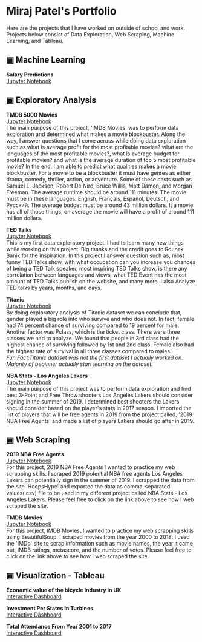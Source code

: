 
# Miraj Patel's Portfolio

Here are the projects that I have worked on outside of school and work. Projects below consist of Data Exploration, Web Scraping, Machine Learning, and Tableau.

## ▣ Machine Learning

**Salary Predictions**<br />
[Jupyter Notebook](https://nbviewer.jupyter.org/github/mirajpatel19/Portfolio/blob/master/Projects/Machine%20Learning/Salary%20Prediction.ipynb)<br />

## ▣ Exploratory Analysis

**TMDB 5000 Movies**<br />
[Jupyter Notebook](https://nbviewer.jupyter.org/github/mirajpatel19/Portfolio/blob/master/Projects/Data%20Exploratory/IMDB%20Movies%20-%20Exploratory%20Data%20Analysis.ipynb)<br />
The main purpose of this project, 'IMDB Movies' was to perform data exploration and determined what makes a movie blockbuster. Along the way, I answer questions that I come across while doing data exploration such as what is average profit for the most profitable movies? what are the languages of the most profitable movies?, what is average budget for profitable movies? and what is the average duration of top 5 most profitable movie? In the end, I am able to predict what qualities makes a movie blockbuster. For a movie to be a blockbuster it must have genres as either drama, comedy, thriller, action, or adventure. Some of these casts such as Samuel L. Jackson, Robert De Niro, Bruce Willis, Matt Damon, and Morgan Freeman. The average runtime should be around 111 minutes. The movie must be in these languages: English, Français, Español, Deutsch, and Pусский. The average budget must be around 43 million dollars. It a movie has all of those things, on average the movie will have a profit of around 111 million dollars.<br />

**TED Talks**<br />
[Jupyter Notebook](https://nbviewer.jupyter.org/github/mirajpatel19/Portfolio/blob/master/Projects/Data%20Exploratory/TED%20Talks%20-%20Exploratory%20Data%20Analysis.ipynb)<br />
This is my first data exploratory project. I had to learn many new things while working on this project. Big thanks and the credit goes to Rounak Banik for the inspiration. In this project I answer question such as, most funny TED Talks show, with what occupation can you increase you chances of being a TED Talk speaker, most inspiring TED Talks show, is there any correlation between languages and views, what TED Event has the most amount of TED Talks publish on the website, and many more. I also Analyze TED talks by years, months, and days.<br />

**Titanic**<br />
[Jupyter Notebook](https://nbviewer.jupyter.org/github/mirajpatel19/Portfolio/blob/master/Projects/Data%20Exploratory/Titanic%20-%20Exploratory%20Data%20Analysis.ipynb)<br />
By doing exploratory analysis of Titanic dataset we can conclude that, gender played a big role into who survive and who does not. In fact, female had 74 percent chance of surviving compared to 19 percent for male. Another factor was Pclass, which is the ticket class. There were three classes we had to analyze. We found that people in 3rd class had the highest chance of surviving followed by 1st and 2nd class. Female also had the highest rate of survival in all three classes compared to males.<br />
*Fun Fact:Titanic dataset was not the first dataset I actually worked on. Majority of beginner actually start learning on the dataset.*<br />  

**NBA Stats - Los Angeles Lakers**<br />
[Jupyter Notebook](https://nbviewer.jupyter.org/github/mirajpatel19/Portfolio/blob/master/Projects/Data%20Exploratory/NBA%20Stats%20-%20Los%20Angeles%20Lakers.ipynb)<br />
The main purpose of this project was to perform data exploration and find best 3-Point and Free Throw shooters Los Angeles Lakers should consider signing in the summer of 2019. I determined best shooters the Lakers should consider based on the player's stats in 2017 season. I imported the list of players that will be free agents in 2019 from the project called, '2019 NBA Free Agents' and made a list of players Lakers should go after in 2019. <br />

## ▣ Web Scraping

**2019 NBA Free Agents**<br />
[Jupyter Notebook](https://nbviewer.jupyter.org/github/mirajpatel19/Portfolio/blob/master/Projects/Web%20Scraping/2019%20NBA%20Free%20Agents%20-%20Web%20Scraping.ipynb)<br />
For this project, 2019 NBA Free Agents I wanted to practice my web scrapping skills. I scraped 2019 potential NBA free agents Los Angeles Lakers can potentially sign in the summer of 2019. I scrapped the data from the site 'HoopsHype' and exported the data as comma-separated values(.csv) file to be used in my different project called NBA Stats - Los Angeles Lakers. Please feel free to click on the link above to see how I web scraped the site.<br />

**TMDB Movies**<br />
[Jupyter Notebook](https://nbviewer.jupyter.org/github/mirajpatel19/Portfolio/blob/master/Projects/Web%20Scraping/IMDB%20Movies%20-%20Web%20Scraping.ipynb)<br />
For this project, IMDB Movies, I wanted to practice my web scrapping skills using BeautifulSoup. I scraped movies from the year 2000 to 2018. I used the 'IMDb' site to scrap information such as movie names, the year it came out, IMDB ratings, metascore, and the number of votes. Please feel free to click on the link above to see how I web scraped the site.<br />

## ▣ Visualization - Tableau

**Economic value of the bicycle industry in UK**<br />
[Interactive Dashboard](https://public.tableau.com/views/EconomicvalueofthebicycleindustryinUK_1/Dashboard1?:embed=y&:display_count=yes)<br />

**Investment Per States in Turbines**<br />
[Interactive Dashboard](https://public.tableau.com/views/InstalledCapacityforEachStatesinUnitedStatesVersion2/InvestmentPerStatesinTurbines?:embed=y&:display_count=yes)<br />

**Total Attendance From Year 2001 to 2017**<br />
[Interactive Dashboard](https://public.tableau.com/views/TotalAttendanceFromYear2001to2017/Dashboard13?:embed=y&:display_count=yes)<br />
